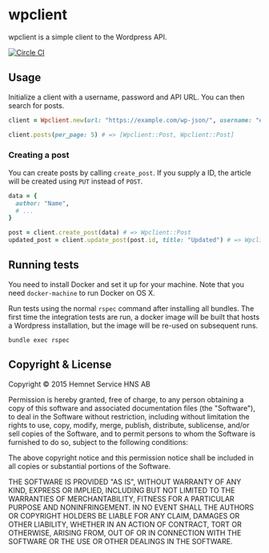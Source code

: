 # wpclient

wpclient is a simple client to the Wordpress API.

[![Circle CI](https://circleci.com/gh/hemnet/wpclient.svg?style=svg)](https://circleci.com/gh/hemnet/wpclient)

## Usage

Initialize a client with a username, password and API URL. You can then search for posts.

```ruby
client = Wpclient.new(url: "https://example.com/wp-json/", username: "example", password: "example")

client.posts(per_page: 5) # => [Wpclient::Post, Wpclient::Post]
```

### Creating a post

You can create posts by calling `create_post`. If you supply a ID, the article will be created using `PUT` instead of `POST`.

```ruby
data = {
  author: "Name",
  # ...
}

post = client.create_post(data) # => Wpclient::Post
updated_post = client.update_post(post.id, title: "Updated") # => Wpclient::Post
```

## Running tests

You need to install Docker and set it up for your machine. Note that you need `docker-machine` to run Docker on OS X.

Run tests using the normal `rspec` command after installing all bundles. The first time the integration tests are run, a docker image will be built that hosts a Wordpress installation, but the image will be re-used on subsequent runs.

```
bundle exec rspec
```

## Copyright & License

Copyright © 2015 Hemnet Service HNS AB

Permission is hereby granted, free of charge, to any person obtaining a copy of this software and associated documentation files (the "Software"), to deal in the Software without restriction, including without limitation the rights to use, copy, modify, merge, publish, distribute, sublicense, and/or sell copies of the Software, and to permit persons to whom the Software is furnished to do so, subject to the following conditions:

The above copyright notice and this permission notice shall be included in all copies or substantial portions of the Software.

THE SOFTWARE IS PROVIDED "AS IS", WITHOUT WARRANTY OF ANY KIND, EXPRESS OR IMPLIED, INCLUDING BUT NOT LIMITED TO THE WARRANTIES OF MERCHANTABILITY, FITNESS FOR A PARTICULAR PURPOSE AND NONINFRINGEMENT. IN NO EVENT SHALL THE AUTHORS OR COPYRIGHT HOLDERS BE LIABLE FOR ANY CLAIM, DAMAGES OR OTHER LIABILITY, WHETHER IN AN ACTION OF CONTRACT, TORT OR OTHERWISE, ARISING FROM, OUT OF OR IN CONNECTION WITH THE SOFTWARE OR THE USE OR OTHER DEALINGS IN THE SOFTWARE.
